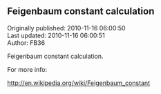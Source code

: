## Feigenbaum constant calculation  
Originally published: 2010-11-16 06:00:50  
Last updated: 2010-11-16 06:00:51  
Author: FB36   
  
Feigenbaum constant calculation.

For more info:

http://en.wikipedia.org/wiki/Feigenbaum_constant
